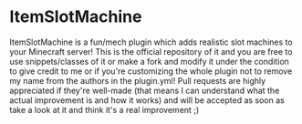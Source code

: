 ItemSlotMachine
===============

ItemSlotMachine is a fun/mech plugin which adds realistic slot machines to your Minecraft server!
This is the official repository of it and you are free to use snippets/classes of it or make a fork and modify it 
under the condition to give credit to me or if you're customizing the whole plugin not to remove my name from the authors in the plugin.yml! Pull requests are highly appreciated if they're well-made (that means I can understand what the actual improvement is and how it works) and will be accepted as soon as take a look at it and think it's a real improvement ;)
